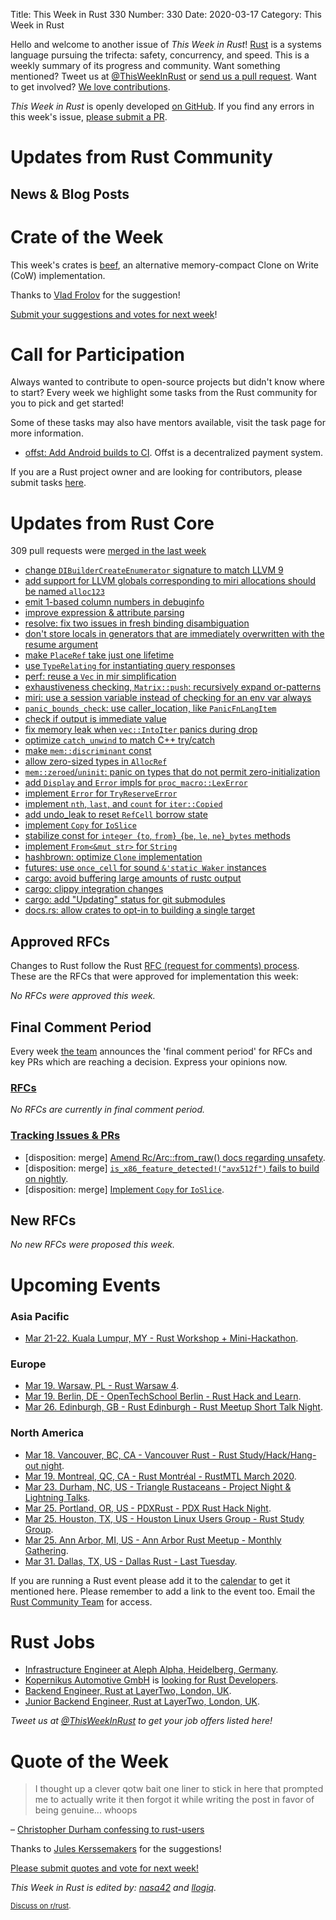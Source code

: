 Title: This Week in Rust 330
Number: 330
Date: 2020-03-17
Category: This Week in Rust

Hello and welcome to another issue of *This Week in Rust*!
[Rust](http://rust-lang.org) is a systems language pursuing the trifecta: safety, concurrency, and speed.
This is a weekly summary of its progress and community.
Want something mentioned? Tweet us at [@ThisWeekInRust](https://twitter.com/ThisWeekInRust) or [send us a pull request](https://github.com/cmr/this-week-in-rust).
Want to get involved? [We love contributions](https://github.com/rust-lang/rust/blob/master/CONTRIBUTING.md).

*This Week in Rust* is openly developed [on GitHub](https://github.com/cmr/this-week-in-rust).
If you find any errors in this week's issue, [please submit a PR](https://github.com/cmr/this-week-in-rust/pulls).

# Updates from Rust Community

## News & Blog Posts

# Crate of the Week

This week's crates is [beef](https://github.com/maciejhirsz/beef), an alternative memory-compact Clone on Write (CoW) implementation.

Thanks to [Vlad Frolov](https://users.rust-lang.org/t/crate-of-the-week/2704/740) for the suggestion!

[Submit your suggestions and votes for next week][submit_crate]!

[submit_crate]: https://users.rust-lang.org/t/crate-of-the-week/2704

# Call for Participation

Always wanted to contribute to open-source projects but didn't know where to start?
Every week we highlight some tasks from the Rust community for you to pick and get started!

Some of these tasks may also have mentors available, visit the task page for more information.

* [offst: Add Android builds to CI](https://github.com/freedomlayer/offst/issues/271). Offst is a decentralized payment system.

If you are a Rust project owner and are looking for contributors, please submit tasks [here][guidelines].

[guidelines]: https://users.rust-lang.org/t/twir-call-for-participation/4821

# Updates from Rust Core

309 pull requests were [merged in the last week][merged]

[merged]: https://github.com/search?q=is%3Apr+org%3Arust-lang+is%3Amerged+merged%3A2020-03-09..2020-03-16

* [change `DIBuilderCreateEnumerator` signature to match LLVM 9](https://github.com/rust-lang/rust/pull/69734)
* [add support for LLVM globals corresponding to miri allocations should be named `alloc123`](https://github.com/rust-lang/rust/pull/69155)
* [emit 1-based column numbers in debuginfo](https://github.com/rust-lang/rust/pull/69357)
* [improve expression & attribute parsing](https://github.com/rust-lang/rust/pull/69760)
* [resolve: fix two issues in fresh binding disambiguation](https://github.com/rust-lang/rust/pull/70006)
* [don't store locals in generators that are immediately overwritten with the resume argument](https://github.com/rust-lang/rust/pull/69716)
* [make `PlaceRef` take just one lifetime](https://github.com/rust-lang/rust/pull/69714)
* [use `TypeRelating` for instantiating query responses](https://github.com/rust-lang/rust/pull/69591)
* [perf: reuse a `Vec` in mir simplification](https://github.com/rust-lang/rust/pull/68551)
* [exhaustiveness checking, `Matrix::push`: recursively expand or-patterns](https://github.com/rust-lang/rust/pull/69891)
* [miri: use a session variable instead of checking for an env var always](https://github.com/rust-lang/rust/pull/69888)
* [`panic_bounds_check`: use caller_location, like `PanicFnLangItem`](https://github.com/rust-lang/rust/pull/69850)
* [check if output is immediate value](https://github.com/rust-lang/rust/pull/69836)
* [fix memory leak when `vec::IntoIter` panics during drop](https://github.com/rust-lang/rust/pull/69828)
* [optimize `catch_unwind` to match C++ try/catch](https://github.com/rust-lang/rust/pull/67502)
* [make `mem::discriminant` const](https://github.com/rust-lang/rust/pull/69825)
* [allow zero-sized types in `AllocRef`](https://github.com/rust-lang/rust/pull/69799)
* [`mem::zeroed`/`uninit`: panic on types that do not permit zero-initialization](https://github.com/rust-lang/rust/pull/66059)
* [add `Display` and `Error` impls for `proc_macro::LexError`](https://github.com/rust-lang/rust/pull/68899)
* [implement `Error` for `TryReserveError`](https://github.com/rust-lang/rust/pull/69792)
* [implement `nth`, `last`, and `count` for `iter::Copied`](https://github.com/rust-lang/rust/pull/69625)
* [add undo_leak to reset `RefCell` borrow state](https://github.com/rust-lang/rust/pull/69528)
* [implement `Copy` for `IoSlice`](https://github.com/rust-lang/rust/pull/69403)
* [stabilize const for `integer `{`to`, `from`}`_`{`be`, `le`, `ne`}`_bytes` methods](https://github.com/rust-lang/rust/pull/69373)
* [implement `From<&mut str>` for `String`](https://github.com/rust-lang/rust/pull/69661)
* [hashbrown: optimize `Clone` implementation](https://github.com/rust-lang/hashbrown/pull/146)
* [futures: use `once_cell` for sound `&'static Waker` instances](https://github.com/rust-lang/futures-rs/pull/2095)
* [cargo: avoid buffering large amounts of rustc output](https://github.com/rust-lang/cargo/pull/7838)
* [cargo: clippy integration changes](https://github.com/rust-lang/cargo/pull/7533)
* [cargo: add "Updating" status for git submodules](https://github.com/rust-lang/cargo/pull/7989)
* [docs.rs: allow crates to opt-in to building a single target](https://github.com/rust-lang/docs.rs/pull/632)

## Approved RFCs

Changes to Rust follow the Rust [RFC (request for comments) process](https://github.com/rust-lang/rfcs#rust-rfcs). These
are the RFCs that were approved for implementation this week:

*No RFCs were approved this week.*

## Final Comment Period

Every week [the team](https://www.rust-lang.org/team.html) announces the
'final comment period' for RFCs and key PRs which are reaching a
decision. Express your opinions now.

### [RFCs](https://github.com/rust-lang/rfcs/labels/final-comment-period)

*No RFCs are currently in final comment period.*

### [Tracking Issues & PRs](https://github.com/rust-lang/rust/labels/final-comment-period)

* [disposition: merge] [Amend Rc/Arc::from_raw() docs regarding unsafety](https://github.com/rust-lang/rust/pull/68099).
* [disposition: merge] [`is_x86_feature_detected!("avx512f")` fails to build on nightly](https://github.com/rust-lang/rust/issues/68905).
* [disposition: merge] [Implement `Copy` for `IoSlice`](https://github.com/rust-lang/rust/pull/69403).

## New RFCs

*No new RFCs were proposed this week.*

# Upcoming Events

### Asia Pacific

* [Mar 21-22. Kuala Lumpur, MY - Rust Workshop + Mini-Hackathon](https://docs.google.com/forms/d/e/1FAIpQLScSe4xQycs5i3PtEtR9GAj4vdkWUhwW3v0BiTQFpps4l7PgIA/viewform).

### Europe

* [Mar 19. Warsaw, PL - Rust Warsaw 4](https://www.meetup.com/Rust-Warsaw/events/269164365/).
* [Mar 19. Berlin, DE - OpenTechSchool Berlin - Rust Hack and Learn](https://www.meetup.com/opentechschool-berlin/events/gztznrybcfbzb/).
* [Mar 26. Edinburgh, GB - Rust Edinburgh - Rust Meetup Short Talk Night](https://www.meetup.com/rust-edi/events/267810816).

### North America

* [Mar 18. Vancouver, BC, CA - Vancouver Rust - Rust Study/Hack/Hang-out night](https://www.meetup.com/Vancouver-Rust/events/qnrgnrybcfbxb/).
* [Mar 19. Montreal, QC, CA - Rust Montréal - RustMTL March 2020](https://www.meetup.com/Rust-Montreal/events/269117625/).
* [Mar 23. Durham, NC, US - Triangle Rustaceans - Project Night & Lightning Talks](https://www.meetup.com/triangle-rustaceans/events/mfglwpybcfbfc/).
* [Mar 25. Portland, OR, US - PDXRust - PDX Rust Hack Night](https://www.meetup.com/PDXRust/events/269072568/).
* [Mar 25. Houston, TX, US - Houston Linux Users Group - Rust Study Group](https://www.facebook.com/events/469382520642102).
* [Mar 25. Ann Arbor, MI, US - Ann Arbor Rust Meetup - Monthly Gathering](https://www.meetup.com/Ann-Arbor-Rust-Meetup/events/zdfscrybcfbhc/).
* [Mar 31. Dallas, TX, US - Dallas Rust - Last Tuesday](https://www.meetup.com/Dallas-Rust/events/zfgwzmybcfbpc/).

If you are running a Rust event please add it to the [calendar] to get
it mentioned here. Please remember to add a link to the event too.
Email the [Rust Community Team][community] for access.

[calendar]: https://www.google.com/calendar/embed?src=apd9vmbc22egenmtu5l6c5jbfc%40group.calendar.google.com
[community]: mailto:community-team@rust-lang.org

# Rust Jobs

* [Infrastructure Engineer at Aleph Alpha, Heidelberg, Germany](https://aleph-alpha.de/sw_engineer.html?language=de).
* [Kopernikus Automotive GmbH](http://kopernikusauto.com) is [looking for Rust Developers](https://www.reddit.com/r/rust/comments/eyw94s/official_rrust_whos_hiring_thread_for_jobseekers/fk08z9g).
* [Backend Engineer, Rust at LayerTwo, London, UK](https://angel.co/company/layertwo/jobs/687465-senior-backend-engineer).
* [Junior Backend Engineer, Rust at LayerTwo, London, UK](https://angel.co/company/layertwo/jobs/702600-junior-full-stack-engineer).

*Tweet us at [@ThisWeekInRust](https://twitter.com/ThisWeekInRust) to get your job offers listed here!*

# Quote of the Week

> I thought up a clever qotw bait one liner to stick in here that prompted me to actually write it then forgot it while writing the post in favor of being genuine... whoops

– [Christopher Durham confessing to rust-users](https://users.rust-lang.org/t/the-confessional-thread-parts-of-rust-that-i-still-dont-get-after-all-this-time/39022/14)

Thanks to [Jules Kerssemakers](https://users.rust-lang.org/t/twir-quote-of-the-week/328/835) for the suggestions!

[Please submit quotes and vote for next week!](https://users.rust-lang.org/t/twir-quote-of-the-week/328)

*This Week in Rust is edited by: [nasa42](https://github.com/nasa42) and [llogiq](https://github.com/llogiq).*

<small>[Discuss on r/rust]().</small>
